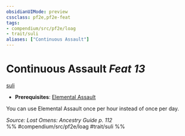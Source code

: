 ```yaml
---
obsidianUIMode: preview
cssclass: pf2e,pf2e-feat
tags:
- compendium/src/pf2e/loag
- trait/suli
aliases: ["Continuous Assault"]
---
```

# Continuous Assault  *Feat 13*  
[suli](/rules/traits/suli-b2.md)  

- **Prerequisites**: [Elemental Assault](/compendium/feats/elemental-assault-loag.md)

You can use Elemental Assault once per hour instead of once per day.

*Source: Lost Omens: Ancestry Guide p. 112*  
%% #compendium/src/pf2e/loag #trait/suli %%